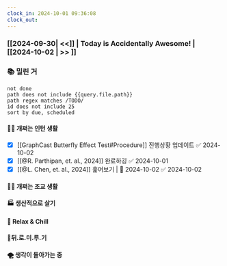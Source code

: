 ```yaml
---
clock_in: 2024-10-01 09:36:08
clock_out: 
---
```

### [[2024-09-30| <<]] | **Today is Accidentally Awesome!** | [[2024-10-02 | >> ]]

### 📚 밀린 거
```tasks
not done 
path does not include {{query.file.path}}
path regex matches /TODO/
id does not include 25
sort by due, scheduled
```

#### 🤦‍♂️ 개쩌는 인턴 생활
- [x] [[GraphCast Butterfly Effect Test#Procedure]] 진행상황 업데이트 ✅ 2024-10-02
- [x] [[@R. Parthipan, et. al., 2024]] 완료하깅 ✅ 2024-10-01
- [x] [[@L. Chen, et. al., 2024]] 훑어보기 | 📅 2024-10-02 ✅ 2024-10-02

#### 👨‍🏫 개쩌는 조교 생활



#### 🏭 생산적으로 살기

#### 🍻 Relax & Chill 



#### 💨뒤.로.미.루.기

#### 🌪 생각이 돌아가는 중